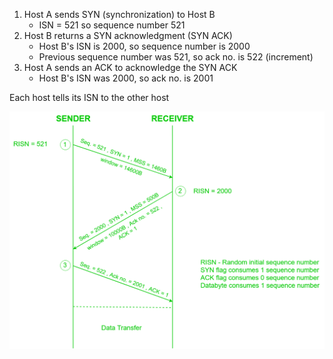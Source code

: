 1. Host A sends SYN (synchronization) to Host B
	- ISN = 521 so sequence number 521
2. Host B returns a SYN acknowledgment (SYN ACK)
	- Host B's ISN is 2000, so sequence number is 2000
	- Previous sequence number was 521, so ack no. is 522 (increment)
3. Host A sends an ACK to acknowledge the SYN ACK
	- Host B's ISN was 2000, so ack no. is 2001

Each host tells its ISN to the other host

![TCP Handshake](tcp-handshake.png)
